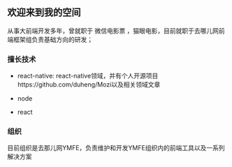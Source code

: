 ## 欢迎来到我的空间

从事大前端开发多年，曾就职于 微信电影票 ，猫眼电影，目前就职于去哪儿网前端框架组负责基础方向的研发；

### 擅长技术

- react-native:  react-native领域，并有个人开源项目https://github.com/duheng/Mozi以及相关领域文章

- node

- react



### 组织

目前组织是去那儿网YMFE，负责维护和开发YMFE组织内的前端工具以及一系列解决方案
